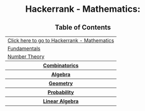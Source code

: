 <h1 align="center">Hackerrank - Mathematics:</h1>
<h2 align="center">Table of Contents</h2>
<Center><table style="width:200%">
   <tr>
    <td><a align="center" href="https://www.hackerrank.com/domains/mathematics">Click here to go to Hackerrank - Mathematics</a></t>
  </tr>
  <tr>
    <td><a align="center" href="master/Mathematics/Fundamentals">Fundamentals</a></t>
  </tr>
   <tr>
    <td><a align="center" href="https://www.hackerrank.com/challenges/equal-stacks">Number Theory </a></th>
  </tr>
  <tr>
    <th><a align="center" href="https://www.hackerrank.com/challenges/equal-stacks">Combinatorics</a></th>
  </tr>
  <tr>
    <th><a align="center" href="https://www.hackerrank.com/challenges/equal-stacks">Algebra</a></th>
  </tr>
  <tr>
    <th><a align="center" href="https://www.hackerrank.com/challenges/equal-stacks">Geometry</a></th>
  </tr>
  <tr>
    <th><a align="center" href="https://www.hackerrank.com/challenges/equal-stacks">Probability</a></th>
  </tr>
  <tr>
    <th><a align="center" href="https://www.hackerrank.com/challenges/equal-stacks">Linear Algebra</a></th>
  </tr>
 
</table>
</Center>
